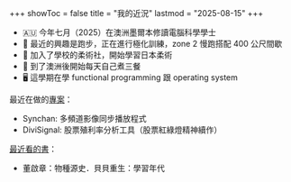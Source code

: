 +++
showToc = false
title = "我的近況"
lastmod = "2025-08-15"
+++

* 🇦🇺 今年七月（2025）在澳洲墨爾本修讀電腦科學學士
* 🏃 最近的興趣是跑步，正在進行極化訓練，zone 2 慢跑搭配 400 公尺間歇
* 🥋 加入了學校的柔術社，開始學習日本柔術
* 🍳 到了澳洲後開始每天自己煮三餐
* 🖥️ 這學期在學 functional programming 跟 operating system

最近在做的[專案](/projects)：

* Synchan: 多頻道影像同步播放程式
* DiviSignal: 股票殖利率分析工具（股票紅綠燈精神續作）

[最近看的書](/books)：

* 董啟章：物種源史．貝貝重生：學習年代
